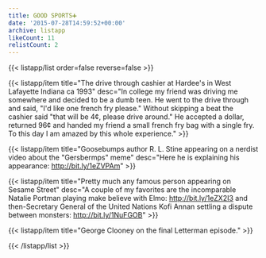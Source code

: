 ```yaml
---
title: GOOD SPORTS➕
date: '2015-07-28T14:59:52+00:00'
archive: listapp
likeCount: 11
relistCount: 2
---
```


<!--more-->

{{< listapp/list order=false reverse=false >}}

   {{< listapp/item title="The drive through cashier at Hardee's in West Lafayette Indiana ca 1993"
      desc="In college my friend was driving me somewhere and decided to be a dumb teen. He went to the drive through and said, \"I'd like one french fry please.\" Without skipping a beat the cashier said \"that will be 4¢, please drive around.\" He accepted a dollar, returned 96¢ and handed my friend a small french fry bag with a single fry. To this day I am amazed by this whole experience." >}}

   {{< listapp/item title="Goosebumps author R. L. Stine appearing on a nerdist video about the \"Gersbermps\" meme"
      desc="Here he is explaining his appearance: http://bit.ly/1eZVPAm" >}}

   {{< listapp/item title="Pretty much any famous person appearing on Sesame Street"
      desc="A couple of my favorites are the incomparable Natalie Portman playing make believe with Elmo: http://bit.ly/1eZX2I3 and then-Secretary General of the United Nations Kofi Annan settling a dispute between monsters: http://bit.ly/1NuFGOB" >}}

   {{< listapp/item title="George Clooney on the final Letterman episode." >}}

{{< /listapp/list >}}
